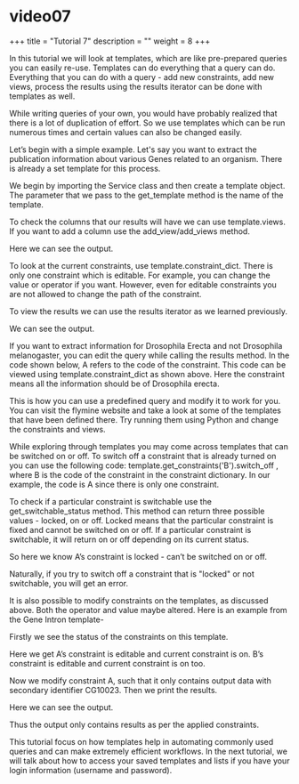 # video07

+++ title = "Tutorial 7" description = "" weight = 8 +++    


In this tutorial we will look at templates, which are like pre-prepared queries you can easily re-use. Templates can do everything that a query can do. Everything that you can do with a query - add new constraints, add new views, process the results using the results iterator can be done with templates as well.

While writing queries of your own, you would have probably realized that there is a lot of duplication of effort. So we use templates which can be run numerous times and certain values can also be changed easily.

Let’s begin with a simple example. Let's say you want to extract the publication information about various Genes related to an organism. There is already a set template for this process.

We begin by importing the Service class and then create a template object. The parameter that we pass to the get\_template method is the name of the template.

To check the columns that our results will have we can use template.views. If you want to add a column use the add\_view/add\_views method.

Here we can see the output.

To look at the current constraints, use template.constraint\_dict. There is only one constraint which is editable. For example, you can change the value or operator if you want. However, even for editable constraints you are not allowed to change the path of the constraint.

To view the results we can use the results iterator as we learned previously.

We can see the output.

If you want to extract information for Drosophila Erecta and not Drosophila melanogaster, you can edit the query while calling the results method. In the code shown below, A refers to the code of the constraint. This code can be viewed using template.constraint\_dict as shown above. Here the constraint means all the information should be of Drosophila erecta.

This is how you can use a predefined query and modify it to work for you. You can visit the flymine website and take a look at some of the templates that have been defined there. Try running them using Python and change the constraints and views.

While exploring through templates you may come across templates that can be switched on or off. To switch off a constraint that is already turned on you can use the following code: template.get\_constraints\('B'\).switch\_off , where B is the code of the constraint in the constraint dictionary. In our example, the code is A since there is only one constraint.

To check if a particular constraint is switchable use the get\_switchable\_status method. This method can return three possible values - locked, on or off. Locked means that the particular constraint is fixed and cannot be switched on or off. If a particular constraint is switchable, it will return on or off depending on its current status.

So here we know A’s constraint is locked - can’t be switched on or off.

Naturally, if you try to switch off a constraint that is "locked" or not switchable, you will get an error.

It is also possible to modify constraints on the templates, as discussed above. Both the operator and value maybe altered. Here is an example from the Gene Intron template-

Firstly we see the status of the constraints on this template.

Here we get A’s constraint is editable and current constraint is on. B’s constraint is editable and current constraint is on too.

Now we modify constraint A, such that it only contains output data with secondary identifier CG10023. Then we print the results.

Here we can see the output.

Thus the output only contains results as per the applied constraints.

This tutorial focus on how templates help in automating commonly used queries and can make extremely efficient workflows. In the next tutorial, we will talk about how to access your saved templates and lists if you have your login information \(username and password\).

